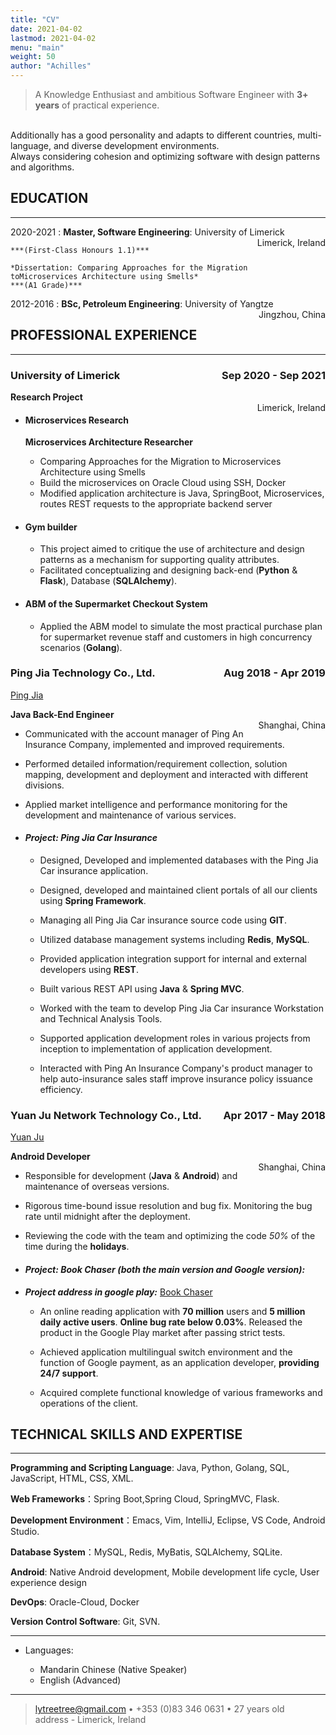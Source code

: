 ```yaml
---
title: "CV"
date: 2021-04-02
lastmod: 2021-04-02
menu: "main"
weight: 50
author: "Achilles"
---
```




>  A Knowledge Enthusiast and ambitious Software Engineer with **3+ years** of practical experience.
<br> 
Additionally has a good personality and adapts to different countries, multi-language, and diverse development environments.
<br> 
Always considering cohesion and optimizing software with design patterns and algorithms.  

<br>

## **EDUCATION**

---------

2020-2021 
:   **Master, Software Engineering**: University of Limerick 
<span style="float:right">Limerick, Ireland</span> 

    ***(First-Class Honours 1.1)***

    *Dissertation: Comparing Approaches for the Migration toMicroservices Architecture using Smells*   
    ***(A1 Grade)***

2012-2016
:   **BSc, Petroleum Engineering**: University of Yangtze 
<span style="float:right">Jingzhou, China</span> 



## **PROFESSIONAL EXPERIENCE** 
--------------------
### **University of Limerick <span style="float:right">Sep 2020 - Sep 2021</span>** 

**Research Project**									 
<span style="float:right">Limerick, Ireland</span>

- #### Microservices Research
    **Microservices Architecture Researcher**

    * Comparing Approaches for the Migration to Microservices Architecture using Smells
    * Build the microservices on Oracle Cloud using SSH, Docker
    * Modified application architecture is Java, SpringBoot, Microservices, routes REST requests to the appropriate backend server
- #### Gym builder 
    * This project aimed to critique the use of architecture and design patterns as a mechanism for supporting quality attributes. 
    * Facilitated conceptualizing and designing back-end (**Python** & **Flask**), Database (**SQLAlchemy**). 


- #### ABM of the Supermarket Checkout System 

    * Applied the ABM model to simulate the most practical purchase plan for supermarket revenue staff and customers in high concurrency scenarios (**Golang**). 


### **Ping Jia Technology Co., Ltd.<span style="float:right">Aug 2018 - Apr 2019</span>** 
[Ping Jia](http://www.chinaubi.com/main/)

**Java Back-End Engineer**	  		 
<span style="float:right">Shanghai, China</span>				
   

* Communicated with the account manager of Ping An Insurance Company, implemented and improved requirements. 

* Performed detailed information/requirement collection, solution mapping, development and deployment and interacted with different divisions.  

* Applied market intelligence and performance monitoring for the development and maintenance of various services. 

 - #### ***Project: Ping Jia Car Insurance*** 

    * Designed, Developed and implemented databases with the Ping Jia Car insurance application.  

    * Designed, developed and maintained client portals of all our clients using **Spring Framework**. 

    * Managing all Ping Jia Car insurance source code using **GIT**.  

    * Utilized database management systems including **Redis**, **MySQL**.  

    * Provided application integration support for internal and external developers using **REST**.  

    * Built various REST API using **Java** & **Spring MVC**.  

    * Worked with the team to develop Ping Jia Car insurance Workstation and Technical Analysis Tools.  

    * Supported application development roles in various projects from inception to implementation of application development. 

    * Interacted with Ping An Insurance Company's product manager to help auto-insurance sales staff improve insurance policy issuance efficiency. 


### **Yuan Ju Network Technology Co., Ltd.<span style="float:right">Apr 2017 - May 2018</span>** 
   [Yuan Ju](http://www.1391.com/)
<br>

**Android Developer** 								 
<span style="float:right">Shanghai, China</span> 

* Responsible for development (**Java** & **Android**) and maintenance of overseas versions. 

* Rigorous time-bound issue resolution and bug fix. Monitoring the bug rate until midnight after the deployment. 

* Reviewing the code with the team and optimizing the code *50%* of the time during the **holidays**. 

- ####  ***Project: Book Chaser (both the main version and Google version):*** 

- ***Project address in google play:*** [Book Chaser](https://play.google.com/store/apps/details?id=com.ushaqi.zhuishushenqi.play) 

    + An online reading application with **70 million** users and **5 million daily active users**.  **Online bug rate below 0.03%**. Released the product in the Google Play market after passing strict tests.  

    + Achieved application multilingual switch environment and the function of Google payment, as an application developer, **providing 24/7 support**. 

    + Acquired complete functional knowledge of various frameworks and operations of the client. 



## **TECHNICAL SKILLS AND EXPERTISE**
----------
    
**Programming and Scripting Language**: Java, Python, Golang, SQL, JavaScript, HTML, CSS, XML. 

**Web Frameworks**：Spring Boot,Spring Cloud, SpringMVC, Flask. 

**Development Environment**：Emacs, Vim, IntelliJ, Eclipse, VS Code, Android Studio. 

**Database System**：MySQL, Redis, MyBatis, SQLAlchemy, SQLite. 

**Android**:  Native Android development, Mobile development life cycle, User experience design 

**DevOps**: Oracle-Cloud, Docker

**Version Control Software**: Git, SVN. 

<!--**Communication skills**: Excellent written and verbal communication skills. Empathic listener.  

**Teamwork**: Excellent team player with the ability to contribute immensely towards a common goal and meet up.	 -->



----------------------------------------

* Languages:

     * Mandarin Chinese (Native Speaker)
     * English (Advanced)

----

> <lytreetree@gmail.com> • +353 (0)83 346 0631 • 27 years old\
> address - Limerick, Ireland
